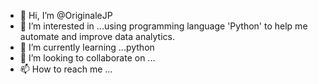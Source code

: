 - 👋 Hi, I’m @OriginaleJP
- 👀 I’m interested in ...using programming language 'Python' to help me automate and improve data analytics.
- 🌱 I’m currently learning ...python
- 💞️ I’m looking to collaborate on ... 
- 📫 How to reach me ...

<!---
OriginaleJP/OriginaleJP is a ✨ special ✨ repository because its `README.md` (this file) appears on your GitHub profile.
You can click the Preview link to take a look at your changes.
--->
